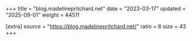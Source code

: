 +++
title = "blog.madelinepritchard.net"
date = "2023-03-17"
updated = "2025-09-01"
weight = 44511

[extra]
source = "https://blog.madelinepritchard.net/"
ratio = 6
size = 43
+++

